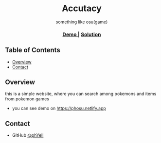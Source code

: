<h1 align="center">Accutacy</h1>

<div align="center">
   something like osu(game)
</div>

<div align="center">
  <h3>
    <a href="https://phosu.netlify.app/">
      Demo
    </a>
    <span> | </span>
    <a href="https://https://github.com/PhYell/osu-like">
      Solution
    </a>
  </h3>
</div>

## Table of Contents

-   [Overview](#overview)
-   [Contact](#contact)

## Overview

this is a simple website, where you can search among pokemons and items from pokemon games

-   you can see demo on https://phosu.netlify.app

## Contact

-   GitHub [@phYell](https://github.com/PhYell)
